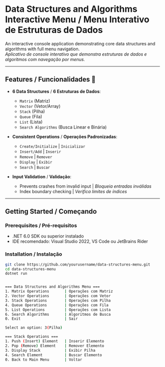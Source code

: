 # Data Structures and Algorithms Interactive Menu / Menu Interativo de Estruturas de Dados


An interactive console application demonstrating core data structures and algorithms with full menu navigation.  
*Aplicativo de console interativo que demonstra estruturas de dados e algoritmos com navegação por menus.*

---

## Features / Funcionalidades 🧩

- **6 Data Structures** / **6 Estruturas de Dados**:
  - `Matrix` (Matriz)
  - `Vector` (Vetor/Array)
  - `Stack` (Pilha)
  - `Queue` (Fila)
  - `List` (Lista)
  - `Search Algorithms` (Busca Linear e Binária)

- **Consistent Operations** / **Operações Padronizadas**:
  - `Create/Initialize` | `Inicializar`
  - `Insert/Add` | `Inserir`
  - `Remove` | `Remover`
  - `Display` | `Exibir`
  - `Search` | `Buscar`

- **Input Validation** / **Validação**:
  - Prevents crashes from invalid input | *Bloqueia entradas inválidas*
  - Index boundary checking | *Verifica limites de índices*

---

## Getting Started / Começando

### Prerequisites / Pré-requisitos
- .NET 6.0 SDK ou superior instalado
- IDE recomendado: Visual Studio 2022, VS Code ou JetBrains Rider

### Installation / Instalação
```bash
git clone https://github.com/yourusername/data-structures-menu.git
cd data-structures-menu
dotnet run


=== Data Structures and Algorithms Menu ===
1. Matrix Operations       | Operações com Matriz
2. Vector Operations       | Operações com Vetor
3. Stack Operations        | Operações com Pilha
4. Queue Operations        | Operações com Fila
5. List Operations         | Operações com Lista
6. Search Algorithms       | Algoritmos de Busca
0. Exit                    | Sair

Select an option: 3(Pilha)

=== Stack Operations ===
1. Push (Insert) Element   | Inserir Elemento
2. Pop (Remove) Element    | Remover Elemento
3. Display Stack           | Exibir Pilha
4. Search Element          | Buscar Elemento
0. Back to Main Menu       | Voltar
